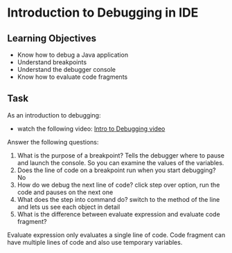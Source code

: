 # Introduction to Debugging in IDE

## Learning Objectives
- Know how to debug a Java application
- Understand breakpoints
- Understand the debugger console
- Know how to evaluate code fragments

## Task
As an introduction to debugging:
- watch the following video: [Intro to Debugging video](https://youtu.be/ErVZrVWZrko)


Answer the following questions:
1. What is the purpose of a breakpoint?
Tells the debugger where to pause and launch the console. So you can examine the values of the variables.
2. Does the line of code on a breakpoint run when you start debugging?
No
3. How do we debug the next line of code?
click step over option, run the code and pauses on the next one 
4. What does the step into command do?
switch to the method of the line and lets us see each object in detail
5. What is the difference between evaluate expression and evaluate code fragment?

Evaluate expression only evaluates a single line of code. Code fragment can have multiple lines of code and also use temporary variables.
